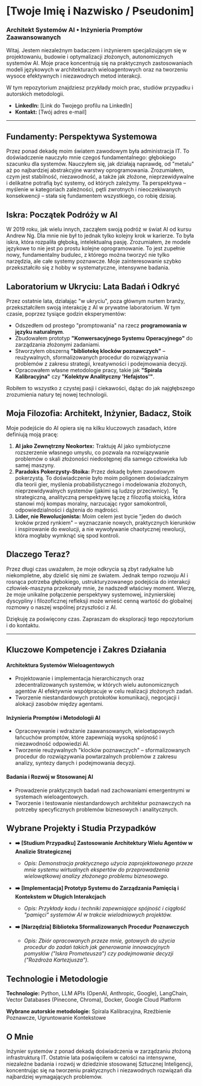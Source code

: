 # [Twoje Imię i Nazwisko / Pseudonim]
### Architekt Systemów AI • Inżynieria Promptów Zaawansowanych

Witaj. Jestem niezależnym badaczem i inżynierem specjalizującym się w projektowaniu, budowie i optymalizacji złożonych, autonomicznych systemów AI. Moje prace koncentrują się na praktycznych zastosowaniach modeli językowych w architekturach wieloagentowych oraz na tworzeniu wysoce efektywnych i niezawodnych metod interakcji.

W tym repozytorium znajdziesz przykłady moich prac, studiów przypadku i autorskich metodologii.

* **LinkedIn:** [Link do Twojego profilu na LinkedIn]
* **Kontakt:** [Twój adres e-mail]

---

## Fundamenty: Perspektywa Systemowa

Przez ponad dekadę moim światem zawodowym była administracja IT. To doświadczenie nauczyło mnie czegoś fundamentalnego: głębokiego szacunku dla systemów. Nauczyłem się, jak działają naprawdę, od "metalu" aż po najbardziej abstrakcyjne warstwy oprogramowania. Zrozumiałem, czym jest stabilność, niezawodność, a także jak złożone, nieprzewidywalne i delikatne potrafią być systemy, od których zależymy. Ta perspektywa – myślenie w kategoriach zależności, pętli zwrotnych i nieoczekiwanych konsekwencji – stała się fundamentem wszystkiego, co robię dzisiaj.

## Iskra: Początek Podróży w AI

W 2019 roku, jak wielu innych, zacząłem swoją podróż w świat AI od kursu Andrew Ng. Dla mnie nie był to jednak tylko kolejny krok w karierze. To była iskra, która rozpaliła głęboką, intelektualną pasję. Zrozumiałem, że modele językowe to nie jest po prostu kolejne oprogramowanie. To jest zupełnie nowy, fundamentalny budulec, z którego można tworzyć nie tylko narzędzia, ale całe systemy poznawcze. Moje zainteresowanie szybko przekształciło się z hobby w systematyczne, intensywne badania.

## Laboratorium w Ukryciu: Lata Badań i Odkryć

Przez ostatnie lata, działając "w ukryciu", poza głównym nurtem branży, przekształciłem swoją interakcję z AI w prywatne laboratorium. W tym czasie, poprzez tysiące godzin eksperymentów:
* Odszedłem od prostego "promptowania" na rzecz **programowania w języku naturalnym**.
* Zbudowałem prototyp **"Konwersacyjnego Systemu Operacyjnego"** do zarządzania złożonymi zadaniami.
* Stworzyłem obszerną **"bibliotekę klocków poznawczych"** – reużywalnych, sformalizowanych procedur do rozwiązywania problemów z zakresu strategii, kreatywności i podejmowania decyzji.
* Opracowałem własne metodologie pracy, takie jak **"Spirala Kalibracyjna"** czy **"Kolektyw Analityczny 'Hefajstos'"**.

Robiłem to wszystko z czystej pasji i ciekawości, dążąc do jak najgłębszego zrozumienia natury tej nowej technologii.

## Moja Filozofia: Architekt, Inżynier, Badacz, Stoik

Moje podejście do AI opiera się na kilku kluczowych zasadach, które definiują moją pracę:
1.  **AI jako Zewnętrzny Neokortex:** Traktuję AI jako symbiotyczne rozszerzenie własnego umysłu, co pozwala na rozwiązywanie problemów o skali złożoności niedostępnej dla samego człowieka lub samej maszyny.
2.  **Paradoks Pokerzysty-Stoika:** Przez dekadę byłem zawodowym pokerzystą. To doświadczenie było moim poligonem doświadczalnym dla teorii gier, myślenia probabilistycznego i modelowania złożonych, nieprzewidywalnych systemów (jakimi są ludzcy przeciwnicy). Tę strategiczną, analityczną perspektywę łączę z filozofią stoicką, która stanowi mój kompas moralny, narzucając rygor samokontroli, odpowiedzialności i dążenia do mądrości.
3.  **Lider, nie Rewolucjonista:** Moim celem jest bycie "jeden do dwóch kroków przed rynkiem" – wyznaczanie nowych, praktycznych kierunków i inspirowanie do ewolucji, a nie wywoływanie chaotycznej rewolucji, która mogłaby wymknąć się spod kontroli.

## Dlaczego Teraz?

Przez długi czas uważałem, że moje odkrycia są zbyt radykalne lub niekompletne, aby dzielić się nimi ze światem. Jednak tempo rozwoju AI i rosnąca potrzeba głębokiego, ustrukturyzowanego podejścia do interakcji człowiek-maszyna przekonały mnie, że nadszedł właściwy moment. Wierzę, że moje unikalne połączenie perspektywy systemowej, inżynierskiej dyscypliny i filozoficznej refleksji może wnieść cenną wartość do globalnej rozmowy o naszej wspólnej przyszłości z AI.

Dziękuję za poświęcony czas. Zapraszam do eksploracji tego repozytorium i do kontaktu.

---

## Kluczowe Kompetencje i Zakres Działania

####  Architektura Systemów Wieloagentowych
* Projektowanie i implementacja hierarchicznych oraz zdecentralizowanych systemów, w których wielu autonomicznych agentów AI efektywnie współpracuje w celu realizacji złożonych zadań.
* Tworzenie niestandardowych protokołów komunikacji, negocjacji i alokacji zasobów między agentami.

#### Inżynieria Promptów i Metodologii AI
* Opracowywanie i wdrażanie zaawansowanych, wieloetapowych łańcuchów promptów, które zapewniają wysoką spójność i niezawodność odpowiedzi AI.
* Tworzenie reużywalnych "klocków poznawczych" – sformalizowanych procedur do rozwiązywania powtarzalnych problemów z zakresu analizy, syntezy danych i podejmowania decyzji.

#### Badania i Rozwój w Stosowanej AI
* Prowadzenie praktycznych badań nad zachowaniami emergentnymi w systemach wieloagentowych.
* Tworzenie i testowanie niestandardowych architektur poznawczych na potrzeby specyficznych problemów biznesowych i analitycznych.

## Wybrane Projekty i Studia Przypadków

* **➡️ [Studium Przypadku] Zastosowanie Architektury Wielu Agentów w Analizie Strategicznej**
    * *Opis: Demonstracja praktycznego użycia zaprojektowanego przeze mnie systemu wirtualnych ekspertów do przeprowadzenia wielowątkowej analizy złożonego problemu biznesowego.*

* **➡️ [Implementacja] Prototyp Systemu do Zarządzania Pamięcią i Kontekstem w Długich Interakcjach**
    * *Opis: Przykłady kodu i techniki zapewniające spójność i ciągłość "pamięci" systemów AI w trakcie wielodniowych projektów.*

* **➡️ [Narzędzia] Biblioteka Sformalizowanych Procedur Poznawczych**
    * *Opis: Zbiór opracowanych przeze mnie, gotowych do użycia procedur do zadań takich jak generowanie innowacyjnych pomysłów ("Iskra Prometeusza") czy podejmowanie decyzji ("Rozdroża Kartezjusza").*

## Technologie i Metodologie

**Technologie:** Python, LLM APIs (OpenAI, Anthropic, Google), LangChain, Vector Databases (Pinecone, Chroma), Docker, Google Cloud Platform

**Wybrane autorskie metodologie:** Spirala Kalibracyjna, Rzeźbienie Poznawcze, Ugruntowanie Kontekstowe

## O Mnie

Inżynier systemów z ponad dekadą doświadczenia w zarządzaniu złożoną infrastrukturą IT. Ostatnie lata poświęciłem w całości na intensywne, niezależne badania i rozwój w dziedzinie stosowanej Sztucznej Inteligencji, koncentrując się na tworzeniu praktycznych i niezawodnych rozwiązań dla najbardziej wymagających problemów.
